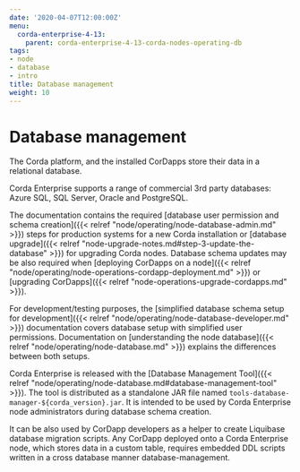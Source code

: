 ```yaml
---
date: '2020-04-07T12:00:00Z'
menu:
  corda-enterprise-4-13:
    parent: corda-enterprise-4-13-corda-nodes-operating-db
tags:
- node
- database
- intro
title: Database management
weight: 10
---
```



# Database management

The Corda platform, and the installed CorDapps store their data in a relational database.

Corda Enterprise supports a range of commercial 3rd party databases: Azure SQL, SQL Server, Oracle and PostgreSQL.

The documentation contains the required [database user permission and schema creation]({{< relref "node/operating/node-database-admin.md" >}}) steps
for production systems for a new Corda installation or [database upgrade]({{< relref "node-upgrade-notes.md#step-3-update-the-database" >}}) for upgrading Corda nodes.
Database schema updates may be also required when [deploying CorDapps on a node]({{< relref "node/operating/node-operations-cordapp-deployment.md" >}})
or [upgrading CorDapps]({{< relref "node-operations-upgrade-cordapps.md" >}}).

For development/testing purposes, the [simplified database schema setup for development]({{< relref "node/operating/node-database-developer.md" >}}) documentation covers database setup with simplified user permissions. Documentation on [understanding the node database]({{< relref "node/operating/node-database.md" >}}) explains the differences between both setups.

Corda Enterprise is released with the [Database Management Tool]({{< relref "node/operating/node-database.md#database-management-tool" >}}).
The tool is distributed as a standalone JAR file named `tools-database-manager-${corda_version}.jar`.
It is intended to be used by Corda Enterprise node administrators during database schema creation.

It can be also used by CorDapp developers as a helper to create Liquibase database migration scripts.
Any CorDapp deployed onto a Corda Enterprise node, which stores data in a custom table,
requires embedded DDL scripts written in a cross database manner database-management.
